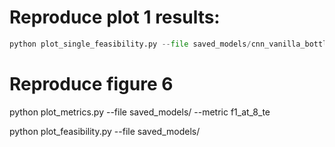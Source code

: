 # Reproduce plot 1 results:
```py
python plot_single_feasibility.py --file saved_models/cnn_vanilla_bottleneck_k0_s50_seed1/test-analysis.json --data /mnt/subverse/datasets/mimic/mimic3/train_full.csv
```

# Reproduce figure 6
python plot_metrics.py --file saved_models/ --metric f1_at_8_te

python plot_feasibility.py --file saved_models/
